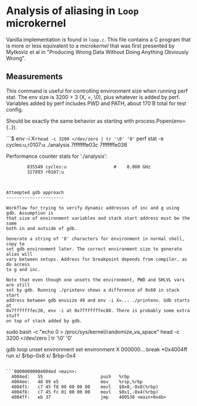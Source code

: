 
Analysis of aliasing in `Loop` microkernel
==========================================

Vanilla implementation is found in `loop.c`. This file contains a C program that is more or less equivalent to a *microkernel* that was first presented by Mytkoviz et al in "Producing Wrong Data Without Doing Anything Obviously Wrong". 


Measurements
------------

This command is useful for controlling environment size when running perf stat.
The env size is 3200 + 3 (X, =, \0), plus whatever is added by perf. Variables
added by perf includes PWD and PATH, about 170 B total for test config.

Should be exactly the same behavior as starting with process.Popen(env={..}).

```$ env -i X=`head -c 3200 </dev/zero | tr '\0' '0'` perf stat -e cycles:u,r0107:u ./analysis
7fffffffe03c 7fffffffe038 

 Performance counter stats for './analysis':

            835549 cycles:u                  #    0.000 GHz                    
            327893 r0107:u                                                     
```


Attempted gdb approach
----------------------

Workflow for trying to verify dynamic addresses of inc and g using gdb. Assumption is
that size of environment variables and stack start address must be the same
both in and outside of gdb. 

Generate a string of '0' characters for environment in normal shell, copy to 
set gdb environment later. The correct environment size to generate alias will
vary between setups. Address for breakpoint depends from compiler, as do access
to g and inc.

Note that even though one unsets the environment, PWD and SHLVL vars are still
set by gdb. Running ./printenv shows a difference of 0x60 in stack start
address between gdb envsize 49 and env -i X=... ./printenv. Gdb starts at 
0x7fffffffec20, env -i at 0x7fffffffec80. There is probably some extra stuff
on top of stack added by gdb. 

```
sudo bash -c "echo 0 > /proc/sys/kernel/randomize_va_space"
head -c 3200 </dev/zero | tr '\0' '0'

gdb loop
unset environment
set environment X 000000...
break *0x4004ff
run
x/ $rbp-0x8
x/ $rbp-0x4
```

```00000000004004ed <main>:
  4004ed:	55                   	push   %rbp
  4004ee:	48 89 e5             	mov    %rsp,%rbp
  4004f1:	c7 45 f8 00 00 00 00 	movl   $0x0,-0x8(%rbp)
  4004f8:	c7 45 fc 01 00 00 00 	movl   $0x1,-0x4(%rbp)
  4004ff:	eb 37                	jmp    400538 <main+0x4b>
```
